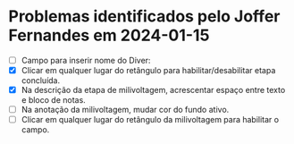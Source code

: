 # Problemas identificados pelo Joffer Fernandes em 2024-01-15

- [ ] Campo para inserir nome do Diver:
- [X] Clicar em qualquer lugar do retângulo para habilitar/desabilitar etapa concluída.
- [X] Na descrição da etapa de milivoltagem, acrescentar espaço entre texto e bloco de notas.
- [ ] Na anotação da milivoltagem, mudar cor do fundo ativo.
- [ ] Clicar em qualquer lugar do retângulo da milivoltagem para habilitar o campo.
